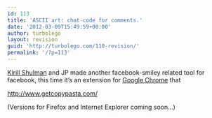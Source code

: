 ```yaml
---
id: 113
title: 'ASCII art: chat-code for comments.'
date: '2012-03-09T15:49:59+00:00'
author: turbolego
layout: revision
guid: 'http://turbolego.com/110-revision/'
permalink: '/?p=113'
---
```


[Kirill Shulman](http://www.facebook.com/TheShulman) and JP made another facebook-smiley related tool for facebook, this time it’s an extension for [Google Chrome](http://www.google.de/chrome/?hl=en) that

<http://www.getcopypasta.com/>

(Versions for Firefox and Internet Explorer coming soon…)